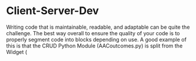 # Client-Server-Dev

Writing code that is maintainable, readable, and adaptable can be quite the challenge. The best way overall to ensure the quality of your code is to properly segment code into blocks depending on use. A good example of this is that the CRUD Python Module (AACoutcomes.py) is split from the Widget (
